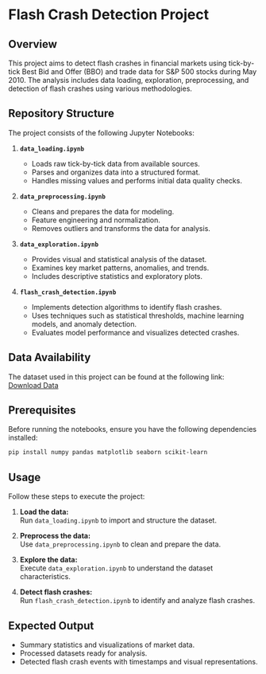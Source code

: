 # Flash Crash Detection Project

## Overview
This project aims to detect flash crashes in financial markets using tick-by-tick Best Bid and Offer (BBO) and trade data for S&P 500 stocks during May 2010. The analysis includes data loading, exploration, preprocessing, and detection of flash crashes using various methodologies.

## Repository Structure
The project consists of the following Jupyter Notebooks:

1. **`data_loading.ipynb`**  
   - Loads raw tick-by-tick data from available sources.
   - Parses and organizes data into a structured format.
   - Handles missing values and performs initial data quality checks.

2. **`data_preprocessing.ipynb`**  
   - Cleans and prepares the data for modeling.
   - Feature engineering and normalization.
   - Removes outliers and transforms the data for analysis.

3. **`data_exploration.ipynb`**  
   - Provides visual and statistical analysis of the dataset.
   - Examines key market patterns, anomalies, and trends.
   - Includes descriptive statistics and exploratory plots.

4. **`flash_crash_detection.ipynb`**  
   - Implements detection algorithms to identify flash crashes.
   - Uses techniques such as statistical thresholds, machine learning models, and anomaly detection.
   - Evaluates model performance and visualizes detected crashes.


## Data Availability
The dataset used in this project can be found at the following link:  
[Download Data](https://drive.switch.ch/index.php/s/0X3Je6DauQRzD2r)


## Prerequisites
Before running the notebooks, ensure you have the following dependencies installed:

```bash
pip install numpy pandas matplotlib seaborn scikit-learn
```

## Usage
Follow these steps to execute the project:

1. **Load the data:**  
   Run `data_loading.ipynb` to import and structure the dataset.

2. **Preprocess the data:**  
   Use `data_preprocessing.ipynb` to clean and prepare the data.

3. **Explore the data:**  
   Execute `data_exploration.ipynb` to understand the dataset characteristics.

4. **Detect flash crashes:**  
   Run `flash_crash_detection.ipynb` to identify and analyze flash crashes.

## Expected Output
- Summary statistics and visualizations of market data.
- Processed datasets ready for analysis.
- Detected flash crash events with timestamps and visual representations.




